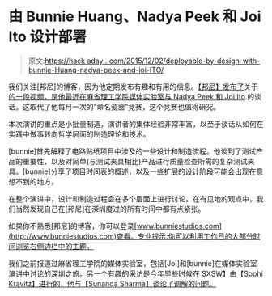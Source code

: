 # 由 Bunnie Huang、Nadya Peek 和 Joi Ito 设计部署

> 原文:[https://hack aday . com/2015/12/02/deployable-by-design-with-bunnie-Huang-nadya-peek-and-joi-ITO/](https://hackaday.com/2015/12/02/deployable-by-design-with-bunnie-huang-nadya-peek-and-joi-ito/)

我们关注[邦尼]的博客，因为他定期发布有趣和有用的信息。[【邦尼】发布了](http://www.bunniestudios.com/blog/?p=4527)关于[的一段视频，是他最近在麻省理工学院媒体实验室与 Nadya Peek 和 Joi Ito](http://www.media.mit.edu/video/view/mltalks-2015-11-24) 的谈话。这取代了他每月一次的“命名瓷器”竞赛，这个竞赛也值得研究。

本次演讲的重点是小批量制造，演讲者的集体经验非常丰富，以至于谈话从如何在实践中做事转向哲学层面的制造理论和技术。

[bunnie]首先解释了电路贴纸项目中涉及的一些设计和制造流程。他谈到了测试产品的重要性，以及对简单(与测试夹具相比)产品进行质量检查所需的复杂测试夹具。[bunnie]分享了项目时间表的概述，以及一些扩展的设计阶段可能会出现在意想不到的地方。

在整个演讲中，设计和制造过程会在多个层面上进行讨论。在有见地的观点中，我们当然发现自己在[邦尼]在深圳度过的所有时间中都有点紧张。

如果你不熟悉[邦尼]的博客，你可以登录[www.bunniestudios.com](http://www.bunniestudios.com)查看。专业提示:你可以利用工作日的大部分时间浏览右侧边栏中的主题。

我们之前报道过麻省理工学院的媒体实验室，包括[Joi]和[bunnie]在媒体实验室演讲中讨论的[深圳之旅](http://hackaday.com/2013/01/30/mit-media-labs-month-in-shenzhen/)。另一个[有趣的采访是今年早些时候在 SXSW】由【Sophi Kravitz】进行的，他与【Sunanda Sharma】谈论了调解的问题。](http://hackaday.com/2015/03/27/mediated-matter-at-the-mit-media-lab/)